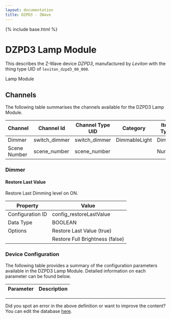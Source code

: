 ```yaml
---
layout: documentation
title: DZPD3 - ZWave
---
```


{% include base.html %}

# DZPD3 Lamp Module

This describes the Z-Wave device *DZPD3*, manufactured by *Leviton* with the thing type UID of ```leviton_dzpd3_00_000```. 

Lamp Module


## Channels
The following table summarises the channels available for the DZPD3 Lamp Module.

| Channel | Channel Id | Channel Type UID | Category | Item Type |
|---------|------------|------------------|----------|-----------|
| Dimmer | switch_dimmer | switch_dimmer | DimmableLight | Dimmer |
| Scene Number | scene_number | scene_number |  | Number |


### Dimmer

#### Restore Last Value

Restore Last Dimming level on ON.


| Property         | Value    |
|------------------|----------|
| Configuration ID | config_restoreLastValue |
| Data Type        | BOOLEAN || Default Value | true |
| Options | Restore Last Value (true) |
|  | Restore Full Brightness (false) |


### Device Configuration
The following table provides a summary of the configuration parameters available in the DZPD3 Lamp Module.
Detailed information on each parameter can be found below.

| Parameter   | Description |
|-------------|-------------|


---

Did you spot an error in the above definition or want to improve the content?
You can edit the database [here](http://www.cd-jackson.com/index.php/zwave/zwave-device-database/zwave-device-list/devicesummary/322).
